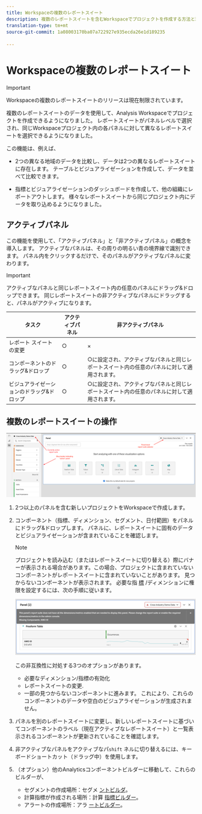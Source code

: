 ```yaml
---
title: Workspaceの複数のレポートスイート
description: 複数のレポートスイートを含むWorkspaceでプロジェクトを作成する方法と理由を説明します。
translation-type: tm+mt
source-git-commit: 1a08003170ba07a722927e935ecda26e1d189235

---
```



# Workspaceの複数のレポートスイート

>[!IMPORTANT]
>Workspaceの複数のレポートスイートのリリースは現在制限されています。

複数のレポートスイートのデータを使用して、Analysis Workspaceでプロジェクトを作成できるようになりました。 レポートスイートがパネルレベルで選択され、同じWorkspaceプロジェクト内の各パネルに対して異なるレポートスイートを選択できるようになりました。

この機能は、例えば、

* 2つの異なる地域のデータを比較し、データは2つの異なるレポートスイートに存在します。 テーブルとビジュアライゼーションを作成して、データを並べて比較できます。

* 指標とビジュアライゼーションのダッシュボードを作成して、他の組織にレポートアウトします。 様々なレポートスイートから同じプロジェクト内にデータを取り込めるようになりました。

## アクティブパネル

この機能を使用して、「アクティブパネル」と「非アクティブパネル」の概念を導入します。 アクティブなパネルは、その周りの明るい青の境界線で識別できます。 パネル内をクリックするだけで、そのパネルがアクティブなパネルに変わります。

>[!IMPORTANT]
>アクティブなパネルと同じレポートスイート内の任意のパネルにドラッグ&amp;ドロップできます。 同じレポートスイートの非アクティブなパネルにドラッグすると、パネルがアクティブになります。

| タスク | アクティブパネル | 非アクティブパネル |
|---|---|---|
| レポート スイートの変更 | ○ | × |
| コンポーネントのドラッグ&amp;ドロップ | ○ | ○に設定され、アクティブなパネルと同じレポートスイート内の任意のパネルに対して適用されます。 |
| ビジュアライゼーションのドラッグ&amp;ドロップ | ○ | ○に設定され、アクティブなパネルと同じレポートスイート内の任意のパネルに対して適用されます。 |

## 複数のレポートスイートの操作

![](assets/mrs-ui.png)

1. 2つ以上のパネルを含む新しいプロジェクトをWorkspaceで作成します。

1. コンポーネント（指標、ディメンション、セグメント、日付範囲）をパネルにドラッグ&amp;ドロップします。 パネルに、レポートスイートに固有のデータとビジュアライゼーションが含まれていることを確認します。


   >[!NOTE]
   >プロジェクトを読み込む（またはレポートスイートに切り替える）際にバナーが表示される場合があります。この場合、プロジェクトに含まれていないコンポーネントがレポートスイートに含まれていないことがあります。 見つからないコンポーネントが表示されます。 必要な指 [標](/help/admin/admin-console/permissions/product-profile.md) /ディメンションに権限を設定するには、次の手順に従います。

   ![](assets/incompat-rs.png)

   この非互換性に対処する3つのオプションがあります。
   * 必要なディメンション/指標の有効化
   * レポートスイートの変更.
   * 一部の見つからないコンポーネントに進みます。 これにより、これらのコンポーネントのデータや空白のビジュアライゼーションが生成されません。

1. パネルを別のレポートスイートに変更し、新しいレポートスイートに基づいてコンポーネントのラベル（現在アクティブなレポートスイート）と一覧表示されるコンポーネントが更新されていることを確認します。

1. 非アクティブなパネルをアクティブなパ`shift` ネルに切り替えるには、キーボードショートカット（ドラッグ中）を使用します。

1. （オプション）他のAnalyticsコンポーネントビルダーに移動して、これらのビルダーが、

   * セグメントの作成場所：セグメ [ントビルダ](https://docs.adobe.com/content/help/en/analytics/components/segmentation/segmentation-workflow/seg-build.html)。
   * 計算指標が作成される場所：計算 [指標ビルダー](https://docs.adobe.com/content/help/en/analytics/components/calculated-metrics/calcmetric-workflow/cm-build-metrics.html)。
   * アラートの作成場所：アラ [ートビルダー](https://docs.adobe.com/content/help/en/analytics/components/alerts/alert-builder.html)。